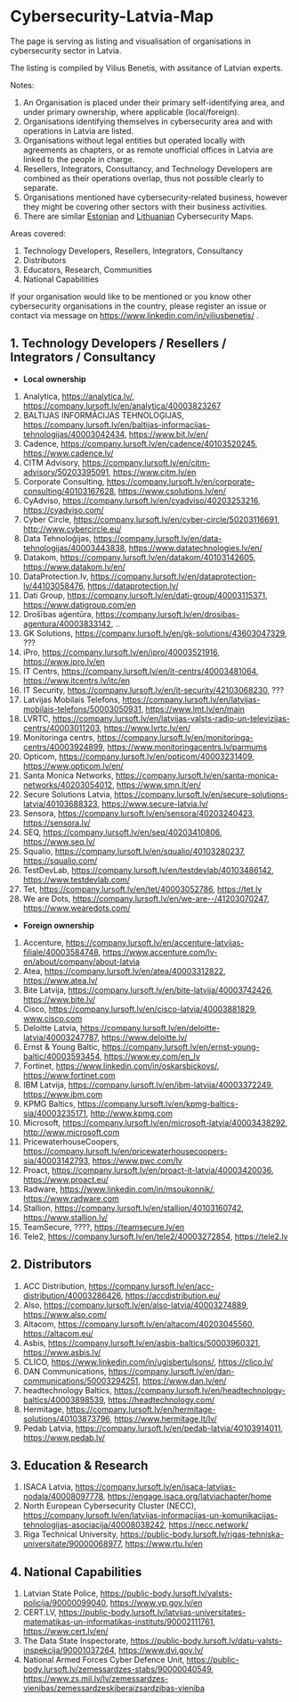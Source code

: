 # Cybersecurity-Latvia-Map
The page is serving as listing and visualisation of organisations in cybersecurity sector in Latvia.

The listing is compiled by Vilius Benetis, with assitance of Latvian experts.

Notes:
1. An Organisation is placed under their primary self-identifying area, and under primary ownership, where applicable (local/foreign).
2. Organisations identifying themselves in cybersecurity area and with operations in Latvia are listed.
3. Organisations without legal entities but operated locally with agreements as chapters, or as remote unofficial offices in Latvia are linked to the people in charge.
4. Resellers, Integrators, Consultancy, and Technology Developers are combined as their operations overlap, thus not possible clearly to separate.
5. Organisations mentioned have cybersecurity-related business, however they might be covering other sectors with their business activities.
6. There are similar [Estonian](https://github.com/vibenas/Cybersecurity-Estonia-Map) and [Lithuanian](https://github.com/vibenas/Cybersecurity-Lithuania-Map) Cybersecurity Maps.


Areas covered:
1. Technology Developers, Resellers, Integrators, Consultancy
2. Distributors
3. Educators, Research, Communities
4. National Capabilities

If your organisation would like to be mentioned or you know other cybersecurity organisations in the country, please register an issue or contact via message on https://www.linkedin.com/in/viliusbenetis/ .  

##	1. Technology Developers / Resellers / Integrators / Consultancy

*	**Local ownership**
1. Analytica, https://analytica.lv/, https://company.lursoft.lv/en/analytica/40003823267
2. BALTIJAS INFORMĀCIJAS TEHNOLOĢIJAS, https://company.lursoft.lv/en/baltijas-informacijas-tehnologijas/40003042434, https://www.bit.lv/en/
3. Cadence, https://company.lursoft.lv/en/cadence/40103520245, https://www.cadence.lv/
4. CITM Advisory, https://company.lursoft.lv/en/citm-advisory/50203395091, https://www.citm.lv/en
5. Corporate Consulting, https://company.lursoft.lv/en/corporate-consulting/40103167628, https://www.csolutions.lv/en/
6. CyAdviso, https://company.lursoft.lv/en/cyadviso/40203253216, https://cyadviso.com/
7. Cyber Circle, https://company.lursoft.lv/en/cyber-circle/50203116691, http://www.cybercircle.eu/
8. Data Tehnoloģijas, https://company.lursoft.lv/en/data-tehnologijas/40003443838, https://www.datatechnologies.lv/en/
9. Datakom, https://company.lursoft.lv/en/datakom/40103142605, https://www.datakom.lv/en/
10. DataProtection.lv, https://company.lursoft.lv/en/dataprotection-lv/44103058476, https://dataprotection.lv/
11. Dati Group, https://company.lursoft.lv/en/dati-group/40003115371, https://www.datigroup.com/en
12. Drošības aģentūra, https://company.lursoft.lv/en/drosibas-agentura/40003833142, ..
13. GK Solutions, https://company.lursoft.lv/en/gk-solutions/43603047329, ???
14. iPro, https://company.lursoft.lv/en/ipro/40003521916, https://www.ipro.lv/en
15. IT Centrs, https://company.lursoft.lv/en/it-centrs/40003481064, https://www.itcentrs.lv/itc/en
16. IT Security, https://company.lursoft.lv/en/it-security/42103068230, ???
17. Latvijas Mobilais Telefons, https://company.lursoft.lv/en/latvijas-mobilais-telefons/50003050931, https://www.lmt.lv/en/main
18. LVRTC, https://company.lursoft.lv/en/latvijas-valsts-radio-un-televizijas-centrs/40003011203, https://www.lvrtc.lv/en/
19. Monitoringa centrs, https://company.lursoft.lv/en/monitoringa-centrs/40003924899, https://www.monitoringacentrs.lv/parmums
20. Opticom, https://company.lursoft.lv/en/opticom/40003231409, https://www.opticom.lv/en/
21. Santa Monica Networks, https://company.lursoft.lv/en/santa-monica-networks/40203054012, https://www.smn.lt/en/
22. Secure Solutions Latvia, https://company.lursoft.lv/en/secure-solutions-latvia/40103688323, https://www.secure-latvia.lv/
23. Sensora, https://company.lursoft.lv/en/sensora/40203240423, https://sensora.lv/
24. SEQ, https://company.lursoft.lv/en/seq/40203410806, https://www.seq.lv/
25. Squalio, https://company.lursoft.lv/en/squalio/40103280237, https://squalio.com/
28. TestDevLab, https://company.lursoft.lv/en/testdevlab/40103486142, https://www.testdevlab.com/
29. Tet, https://company.lursoft.lv/en/tet/40003052786, https://tet.lv
30. We are Dots, https://company.lursoft.lv/en/we-are--/41203070247, https://www.wearedots.com/


*	**Foreign ownership**
1. Accenture, https://company.lursoft.lv/en/accenture-latvijas-filiale/40003584748, https://www.accenture.com/lv-en/about/company/about-latvia
2. Atea, https://company.lursoft.lv/en/atea/40003312822, https://www.atea.lv/
3. Bite Latvija, https://company.lursoft.lv/en/bite-latvija/40003742426, https://www.bite.lv/
4. Cisco, https://company.lursoft.lv/en/cisco-latvia/40003881829, www.cisco.com
5. Deloitte Latvia, https://company.lursoft.lv/en/deloitte-latvia/40003247787, https://www.deloitte.lv/
6. Ernst & Young Baltic, https://company.lursoft.lv/en/ernst-young-baltic/40003593454, https://www.ey.com/en_lv
7. Fortinet, https://www.linkedin.com/in/oskarsbickovs/, https://www.fortinet.com
8. IBM Latvija, https://company.lursoft.lv/en/ibm-latvija/40003372249, https://www.ibm.com
9. KPMG Baltics, https://company.lursoft.lv/en/kpmg-baltics-sia/40003235171, http://www.kpmg.com
10. Microsoft, https://company.lursoft.lv/en/microsoft-latvia/40003438292, http://www.microsoft.com
11. PricewaterhouseCoopers, https://company.lursoft.lv/en/pricewaterhousecoopers-sia/40003142793, https://www.pwc.com/lv
12. Proact, https://company.lursoft.lv/en/proact-it-latvia/40003420036, https://www.proact.eu/
13. Radware, https://www.linkedin.com/in/msoukonnik/, https://www.radware.com
14. Stallion, https://company.lursoft.lv/en/stallion/40103160742, https://www.stallion.lv/
15. TeamSecure, ????, https://teamsecure.lv/en
16. Tele2, https://company.lursoft.lv/en/tele2/40003272854, https://tele2.lv

## 2.	Distributors
1. ACC Distribution, https://company.lursoft.lv/en/acc-distribution/40003286426, https://accdistribution.eu/
2. Also, https://company.lursoft.lv/en/also-latvia/40003274889, https://www.also.com/
3. Altacom, https://company.lursoft.lv/en/altacom/40203045560, https://altacom.eu/
4. Asbis, https://company.lursoft.lv/en/asbis-baltics/50003960321, https://www.asbis.lv/
5. CLICO, https://www.linkedin.com/in/ugisbertulsons/, https://clico.lv/
6. DAN Communications, https://company.lursoft.lv/en/dan-communications/50003294251, https://www.dan.lv/en/ 
7. headtechnology Baltics, https://company.lursoft.lv/en/headtechnology-baltics/40003898539, https://headtechnology.com/
8. Hermitage, https://company.lursoft.lv/en/hermitage-solutions/40103873796, https://www.hermitage.lt/lv/
9. Pedab Latvia, https://company.lursoft.lv/en/pedab-latvia/40103914011, https://www.pedab.lv/

 

## 3.	Education & Research
1. ISACA Latvia, https://company.lursoft.lv/en/isaca-latvijas-nodala/40008097778, https://engage.isaca.org/latviachapter/home
2. North European Cybersecurity Cluster (NECC), https://company.lursoft.lv/en/latvijas-informacijas-un-komunikacijas-tehnologijas-asociacija/40008038242, https://necc.network/
3. Riga Technical University, https://public-body.lursoft.lv/rigas-tehniska-universitate/90000068977, https://www.rtu.lv/en

## 4.	National Capabilities
1. Latvian State Police, https://public-body.lursoft.lv/valsts-policija/90000099040, https://www.vp.gov.lv/en
2. CERT.LV, https://public-body.lursoft.lv/latvijas-universitates-matematikas-un-informatikas-instituts/90002111761, https://www.cert.lv/en/
3. The Data State Inspectorate, https://public-body.lursoft.lv/datu-valsts-inspekcija/90001037264, https://www.dvi.gov.lv/
4. National Armed Forces Cyber Defence Unit, https://public-body.lursoft.lv/zemessardzes-stabs/90000040549, https://www.zs.mil.lv/lv/zemessardzes-vienibas/zemessardzeskiberaizsardzibas-vieniba


